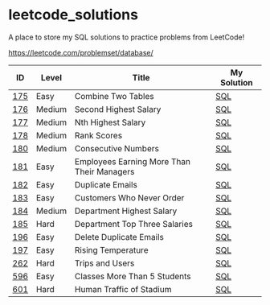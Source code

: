 # leetcode_solutions

A place to store my SQL solutions to practice problems from LeetCode!

https://leetcode.com/problemset/database/

| ID | Level | Title | My Solution |
| --- | --- | --- | --- |
| [175](https://leetcode.com/problems/combine-two-tables/) | Easy | Combine Two Tables | [SQL](easy/175_Combine_Two_Tables.sql)
| [176](https://leetcode.com/problems/second-highest-salary/) | Medium | Second Highest Salary | [SQL](medium/176_Second_Highest_Salary.sql)
| [177](https://leetcode.com/problems/nth-highest-salary/) | Medium | Nth Highest Salary | [SQL](medium/177_Nth_Highest_Salary.sql)
| [178](https://leetcode.com/problems/rank-scores/) | Medium | Rank Scores | [SQL](medium/178_Rank_Scores.sql)
| [180](https://leetcode.com/problems/consecutive-numbers/) | Medium | Consecutive Numbers | [SQL](medium/180_Consecutive_Numbers.sql)
| [181](https://leetcode.com/problems/employees-earning-more-than-their-managers/) | Easy | Employees Earning More Than Their Managers | [SQL](easy/181_Employees_Earning_More_Than_Their_Managers.sql)
| [182](https://leetcode.com/problems/duplicate-emails/) | Easy | Duplicate Emails | [SQL](easy/182_Duplicate_Emails.sql)
| [183](https://leetcode.com/problems/customers-who-never-order/) | Easy | Customers Who Never Order | [SQL](easy/183_Customers_Who_Never_Order.sql)
| [184](https://leetcode.com/problems/department-highest-salary/) | Medium | Department Highest Salary | [SQL](medium/184_Department_Highest_Salary.sql)
| [185](https://leetcode.com/problems/department-top-three-salaries/) | Hard | Department Top Three Salaries | [SQL](hard/185_Department_Top_Three_Salaries.sql)
| [196](https://leetcode.com/problems/delete-duplicate-emails/) | Easy | Delete Duplicate Emails | [SQL](easy/196_Delete_Duplicate_Emails.sql)
| [197](https://leetcode.com/problems/rising-temperature/) | Easy | Rising Temperature | [SQL](easy/197_Rising_Temperature.sql)
| [262](https://leetcode.com/problems/trips-and-users/) | Hard | Trips and Users | [SQL](hard/262_Trips_and_Users.sql)
| [596](https://leetcode.com/problems/classes-more-than-5-students/) | Easy | Classes More Than 5 Students | [SQL](easy/596_Classes_More_Than_5_Students.sql)
| [601](https://leetcode.com/problems/human-traffic-of-stadium/) | Hard | Human Traffic of Stadium | [SQL](hard/601_Human_Traffic_of_Stadium.sql)